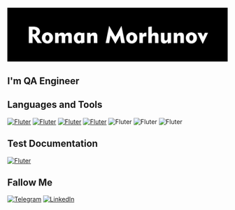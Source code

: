 [![Header](https://github.com/morgunov1/morgunov1/blob/main/assets/Group%20133.png)](https://github.com/morgunov1)

## I'm QA Engineer

## Languages and Tools
[![Fluter](https://img.shields.io/badge/-JavaScript-090909?style=for-the-badge&logo=JavaScript)](https://github.com/morgunov1/JavaScript)
[![Fluter](https://img.shields.io/badge/-Postman-090909?style=for-the-badge&logo=Postman)](https://github.com/morgunov1/Postman)
[![Fluter](https://img.shields.io/badge/-MySQL-090909?style=for-the-badge&logo=MySQL)](https://github.com/morgunov1/MySQL)
[![Fluter](https://img.shields.io/badge/-GitBash-090909?style=for-the-badge&logo=Git)](https://github.com/morgunov1/GitBash)
![Fluter](https://img.shields.io/badge/-Jira-090909?style=for-the-badge&logo=Jira)
 ![Fluter](https://img.shields.io/badge/-Charles-090909?style=for-the-badge&logo=Charles)
 ![Fluter](https://img.shields.io/badge/-Linux-090909?style=for-the-badge&logo=Linux)
 
## Test Documentation
[![Fluter](https://img.shields.io/badge/-Documentation-090909?style=for-the-badge&logo=LibreOffice)](https://github.com/morgunov1/Documentation)

## Fallow Me
[![Telegram](https://img.shields.io/badge/-Telegram-090909?style=for-the-badge&logo=Telegram)](https://t.me/Morhunov1997)
[![LinkedIn](https://img.shields.io/badge/-LinkedIn-090909?style=for-the-badge&logo=LinkedIn)](https://www.linkedin.com/in/roman-morhunov/)
